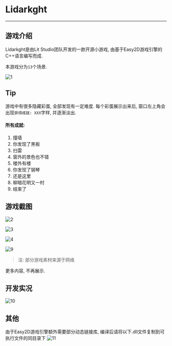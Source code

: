 # Lidarkght
***

## 游戏介绍

Lidarkght是由Lit Studio团队开发的一款开源小游戏, 由基于Easy2D游戏引擎的C++语言编写而成.

本游戏分为`13`个场景.

![1](https://github.com/LitStudio-Center/Lidarkght/blob/main/README/img/1.png)

## Tip

游戏中有很多隐藏彩蛋, 全部发现有一定难度. 
每个彩蛋展示出来后, 窗口左上角会出现`获得成就: XXX`字样, 并逐渐淡出.
#### 所有成就: 
1. 撞墙
2. 你发现了黑板
3. 扫雷
4. 窗外的景色也不错
5. 楼外有楼
6. 你发现了钢琴
7. 还是这里
8. 柳暗花明又一村
9. 结束了




## 游戏截图



![2](https://github.com/LitStudio-Center/Lidarkght/blob/main/README/img/2.png)

![3](https://github.com/LitStudio-Center/Lidarkght/blob/main/README/img/3.png)

![4](https://github.com/LitStudio-Center/Lidarkght/blob/main/README/img/4.png)

![9](https://github.com/LitStudio-Center/Lidarkght/blob/main/README/img/9.png)

> 注: 部分游戏素材来源于网络

更多内容, 不再展示.

## 开发实况

![10](https://github.com/LitStudio-Center/Lidarkght/blob/main/README/img/10.png)

## 其他
由于Easy2D游戏引擎额外需要部分动态链接库, 编译后请将以下.dll文件复制到可执行文件的同目录下
![11](https://github.com/LitStudio-Center/Lidarkght/blob/main/README/img/11.png)
